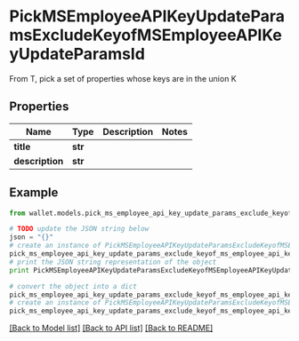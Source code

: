 # PickMSEmployeeAPIKeyUpdateParamsExcludeKeyofMSEmployeeAPIKeyUpdateParamsId

From T, pick a set of properties whose keys are in the union K

## Properties

Name | Type | Description | Notes
------------ | ------------- | ------------- | -------------
**title** | **str** |  | 
**description** | **str** |  | 

## Example

```python
from wallet.models.pick_ms_employee_api_key_update_params_exclude_keyof_ms_employee_api_key_update_params_id import PickMSEmployeeAPIKeyUpdateParamsExcludeKeyofMSEmployeeAPIKeyUpdateParamsId

# TODO update the JSON string below
json = "{}"
# create an instance of PickMSEmployeeAPIKeyUpdateParamsExcludeKeyofMSEmployeeAPIKeyUpdateParamsId from a JSON string
pick_ms_employee_api_key_update_params_exclude_keyof_ms_employee_api_key_update_params_id_instance = PickMSEmployeeAPIKeyUpdateParamsExcludeKeyofMSEmployeeAPIKeyUpdateParamsId.from_json(json)
# print the JSON string representation of the object
print PickMSEmployeeAPIKeyUpdateParamsExcludeKeyofMSEmployeeAPIKeyUpdateParamsId.to_json()

# convert the object into a dict
pick_ms_employee_api_key_update_params_exclude_keyof_ms_employee_api_key_update_params_id_dict = pick_ms_employee_api_key_update_params_exclude_keyof_ms_employee_api_key_update_params_id_instance.to_dict()
# create an instance of PickMSEmployeeAPIKeyUpdateParamsExcludeKeyofMSEmployeeAPIKeyUpdateParamsId from a dict
pick_ms_employee_api_key_update_params_exclude_keyof_ms_employee_api_key_update_params_id_form_dict = pick_ms_employee_api_key_update_params_exclude_keyof_ms_employee_api_key_update_params_id.from_dict(pick_ms_employee_api_key_update_params_exclude_keyof_ms_employee_api_key_update_params_id_dict)
```
[[Back to Model list]](../README.md#documentation-for-models) [[Back to API list]](../README.md#documentation-for-api-endpoints) [[Back to README]](../README.md)


